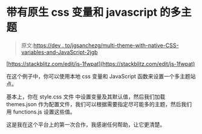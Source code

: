 # 带有原生 css 变量和 javascript 的多主题

> 原文:[https://dev . to/jgsanchezg/multi-theme-with-native-CSS-variables-and-JavaScript-2jgb](https://dev.to/jgsanchezg/multi-theme-with-native-css-variables-and-javascript-2jgb)

[https://stackblitz.com/edit/js-1fwpat](https://stackblitz.com/edit/js-1fwpat)

在这个例子中，你可以使用本地 css 变量和 JavaScript 函数来设置一个多主题站点。

基本上，你在 style.css 文件
中设置变量及其默认值，然后我们加载 themes.json 作为配置文件，我们可以根据需要指定尽可能多的主题，然后我们用 functions.js 设置这些值。

这是我在这个平台上的第一次合作，我感谢任何帮助，让它更清楚。